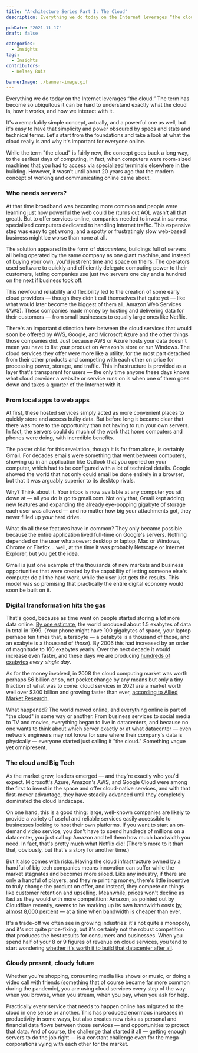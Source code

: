 ```yaml
---
title: "Architecture Series Part I: The Cloud"
description: Everything we do today on the Internet leverages “the cloud.” The term has become so ubiquitous it can be hard to understand exactly what the cloud is, how it works, and how we interact with it.

pubDate: "2021-11-17"
draft: false

categories:
  - Insights
tags:
  - Insights
contributors:
  - Kelsey Ruiz

bannerImage: ./banner-image.gif
---
```

Everything we do today on the Internet leverages “the cloud.” The term has become so ubiquitous it can be hard to understand exactly what the cloud is, how it works, and how we interact with it.

It's a remarkably simple concept, actually, and a powerful one as well, but it's easy to have that simplicity and power obscured by specs and stats and technical terms. Let's start from the foundations and take a look at what the cloud really is and why it's important for everyone online.

While the term "the cloud" is fairly new, the concept goes back a long way, to the earliest days of computing, in fact, when computers were room-sized machines that you had to access via specialized terminals elsewhere in the building. However, it wasn't until about 20 years ago that the modern concept of working and communicating online came about.

### Who needs servers?

At that time broadband was becoming more common and people were learning just how powerful the web could be (turns out AOL wasn't all that great). But to offer services online, companies needed to invest in _servers_: specialized computers dedicated to handling Internet traffic. This expensive step was easy to get wrong, and a spotty or frustratingly slow web-based business might be worse than none at all.

The solution appeared in the form of _datacenters_, buildings full of servers all being operated by the same company as one giant machine, and instead of buying your own, you'd just rent time and space on theirs. The operators used software to quickly and efficiently delegate computing power to their customers, letting companies use just two servers one day and a hundred on the next if business took off.

This newfound reliability and flexibility led to the creation of some early cloud providers — though they didn't call themselves that quite yet — like what would later become the biggest of them all, Amazon Web Services (AWS). These companies made money by hosting and delivering data for their customers — from small businesses to equally large ones like Netflix.

There's an important distinction here between the cloud services that would soon be offered by AWS, Google, and Microsoft Azure and the other things those companies did. Just because AWS or Azure hosts your data doesn't mean you have to list your product on Amazon's store or run Windows. The cloud services they offer were more like a utility, for the most part detached from their other products and competing with each other on price for processing power, storage, and traffic. This infrastructure is provided as a layer that's transparent for users — the only time anyone these days knows what cloud provider a website or service runs on is when one of them goes down and takes a quarter of the Internet with it.

### From local apps to web apps

At first, these hosted services simply acted as more convenient places to quickly store and access bulky data. But before long it became clear that there was more to the opportunity than not having to run your own servers. In fact, the servers could do much of the work that home computers and phones were doing, with incredible benefits.

The poster child for this revelation, though it is far from alone, is certainly Gmail. For decades emails were something that went between computers, showing up in an application like Outlook that you opened on your computer, which had to be configured with a lot of technical details. Google showed the world that not only could email be done entirely in a browser, but that it was arguably superior to its desktop rivals.

Why? Think about it. Your inbox is now available at any computer you sit down at — all you do is go to gmail.com. Not only that, Gmail kept adding new features and expanding the already eye-popping gigabyte of storage each user was allowed — and no matter how big your attachments got, they never filled up _your_ hard drive.

What do all these features have in common? They only became possible because the entire application lived full-time on Google's servers. Nothing depended on the user whatsoever: desktop or laptop, Mac or Windows, Chrome or Firefox... well, at the time it was probably Netscape or Internet Explorer, but you get the idea.

Gmail is just one example of the thousands of new markets and business opportunities that were created by the capability of letting someone else's computer do all the hard work, while the user just gets the results. This model was so promising that practically the entire digital economy would soon be built on it.

### Digital transformation hits the gas

That's good, because as time went on people started storing a _lot_ more data online. [By one estimate](https://www.forbes.com/sites/gilpress/2013/05/09/a-very-short-history-of-big-data/), the world produced about 1.5 exabytes of data in total in 1999. (Your phone might have 100 gigabytes of space, your laptop perhaps ten times that, a terabyte — a petabyte is a thousand of those, and an exabyte is a thousand of _those_). By 2006 this had increased by an order of magnitude to 160 exabytes yearly. Over the next decade it would increase even faster, and these days we are producing [hundreds of exabytes](https://blog.iotechnologies.com/data-utilization-research/) _every single day_.

As for the money involved, in 2008 the cloud computing market was worth perhaps $6 billion or so, not pocket change by any means but only a tiny fraction of what was to come: cloud services in 2021 are a market worth well over $300 billion and growing faster than ever, [according to Allied Market Research](https://www.alliedmarketresearch.com/cloud-services-market).

What happened? The world moved online, and everything online is part of "the cloud" in some way or another. From business services to social media to TV and movies, everything began to live in datacenters, and because no one wants to think about which server exactly or at what datacenter — even network engineers may not know for sure where their company's data is physically — everyone started just calling it "the cloud." Something vague yet omnipresent.

### The cloud and Big Tech 

As the market grew, leaders emerged — and they're exactly who you'd expect. Microsoft's Azure, Amazon's AWS, and Google Cloud were among the first to invest in the space and offer cloud-native services, and with that first-mover advantage, they have steadily advanced until they completely dominated the cloud landscape.

On one hand, this is a good thing: large, well-known companies are likely to provide a variety of useful and reliable services easily accessible to businesses looking to host their own platforms. If you want to start an on-demand video service, you don't have to spend hundreds of millions on a datacenter, you just call up Amazon and tell them how much bandwidth you need. In fact, that's pretty much what Netflix did! (There's more to it than that, obviously, but that's a story for another time.)

But it also comes with risks. Having the cloud infrastructure owned by a handful of big tech companies means innovation can suffer while the market stagnates and becomes more siloed. Like any industry, if there are only a handful of players, and they're printing money, there's little incentive to truly change the product on offer, and instead, they compete on things like customer retention and upselling. Meanwhile, prices won't decline as fast as they would with more competition: Amazon, as pointed out by Cloudflare recently, seems to be marking up its own bandwidth costs [by almost 8,000 percent](https://blog.cloudflare.com/aws-egregious-egress/) — at a time when bandwidth is cheaper than ever.

It's a trade-off we often see in growing industries: it's not quite a monopoly, and it's not quite price-fixing, but it's certainly not the robust competition that produces the best results for consumers and businesses. When you spend half of your 8 or 9 figures of revenue on cloud services, you tend to start wondering [whether it's worth it to build that datacenter after all](https://a16z.com/2021/05/27/cost-of-cloud-paradox-market-cap-cloud-lifecycle-scale-growth-repatriation-optimization/).

### Cloudy present, cloudy future

Whether you're shopping, consuming media like shows or music, or doing a video call with friends (something that of course became far more common during the pandemic), you are using cloud services every step of the way: when you browse, when you stream, when you pay, when you ask for help.

Practically every service that needs to happen online has migrated to the cloud in one sense or another. This has produced enormous increases in productivity in some ways, but also creates new risks as personal and financial data flows between those services — and opportunities to protect that data. And of course, the challenge that started it all — getting enough servers to do the job right — is a constant challenge even for the mega-corporations vying with each other for the market.